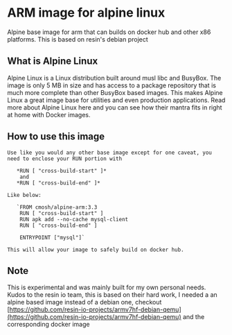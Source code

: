 # ARM image for alpine linux

Alpine base image for arm that can builds on docker hub and other x86 platforms. This is based on resin's debian project

## What is Alpine Linux

Alpine Linux is a Linux distribution built around musl libc and BusyBox. The image is only 5 MB in size and has access to a package repository that is much more complete than other BusyBox based images. This makes Alpine Linux a great image base for utilities and even production applications. Read more about Alpine Linux here and you can see how their mantra fits in right at home with Docker images.

## How to use this image

    Use like you would any other base image except for one caveat, you need to enclose your RUN portion with

       *RUN [ "cross-build-start" ]*
        and
       *RUN [ "cross-build-end" ]*

    Like below:

       `FROM cmosh/alpine-arm:3.3
        RUN [ "cross-build-start" ]
        RUN apk add --no-cache mysql-client
        RUN [ "cross-build-end" ]

        ENTRYPOINT ["mysql"]`

    This will allow your image to safely build on docker hub.

## Note

This is experimental and was mainly built for my own personal needs. Kudos to the resin io team, this is based on their hard work, I needed a an alpine based image instead of a debian one, checkout [https://github.com/resin-io-projects/armv7hf-debian-qemu](https://github.com/resin-io-projects/armv7hf-debian-qemu) and the corresponding docker image
